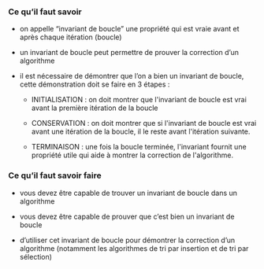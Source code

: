 ### Ce qu’il faut savoir
- on appelle “invariant de boucle” une propriété qui est vraie avant et après chaque itération (boucle)

- un invariant de boucle peut permettre de prouver la correction d’un algorithme

- il est nécessaire de démontrer que l’on a bien un invariant de boucle, cette démonstration doit se faire en 3 étapes :
	- INITIALISATION : on doit montrer que l'invariant de boucle est vrai avant la première itération de la boucle

	- CONSERVATION : on doit montrer que si l'invariant de boucle est vrai avant une itération de la boucle, il le reste avant l'itération suivante.

	- TERMINAISON : une fois la boucle terminée, l'invariant fournit une propriété utile qui aide à montrer la correction de l'algorithme.

### Ce qu’il faut savoir faire

- vous devez être capable de trouver un invariant de boucle dans un algorithme

- vous devez être capable de prouver que c’est bien un invariant de boucle

- d’utiliser cet invariant de boucle pour démontrer la correction d’un algorithme
(notamment les algorithmes de tri par insertion et de tri par sélection)